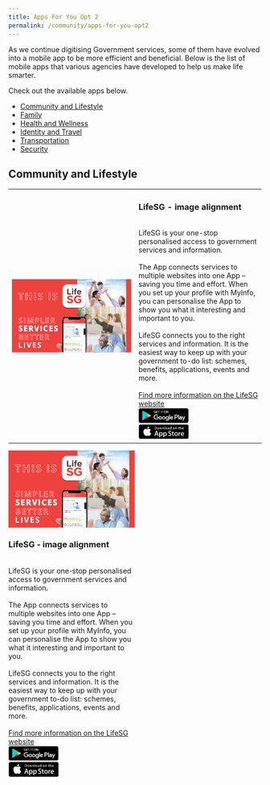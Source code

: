```yaml
---
title: Apps For You Opt 2
permalink: /community/apps-for-you-opt2
---
```


As we continue digitising Government services, some of them have evolved into a mobile app to be more efficient and beneficial. Below is the list of mobile apps that various agencies have developed to help us make life smarter. 

Check out the available apps below.

- [Community and Lifestyle](community-and-lifestyle)
- [Family](family)
- [Health and Wellness](health-and-wellness)
- [Identity and Travel](identity-and-travel)
- [Transportation](transportation)
- [Security](security)

## Community and Lifestyle

<table style="width:100%">
  <tr>
    <td style="width:50%">
      <img src="/images/community/LifeSG-Banner.png" alt="Life SG app" align="middle">
    </td>	
    <td style="width:50%"><h3>LifeSG - image alignment</h3><br>
      LifeSG is your one-stop personalised access to government services and information.
      <br><br>
      The App connects services to multiple websites into one App – saving you time and effort. When you set up your profile with MyInfo, you can personalise the App to show you what it interesting and important to you.<br>
      <br>
      LifeSG connects you to the right services and information. It is the easiest way to keep up with your government to-do list: schemes, benefits, applications, events and more.
      <br><br>
      <a href="https://www.life.gov.sg/" target="_blank">Find more information on the LifeSG website</a>
      <br>
      <div style="width:100%;display:flex;">
         <div style="width:100px;"><a href="https://play.google.com/store/apps/details?id=sg.gov.app.mol" target="_blanket"><img alt="Google Play Store Link" src="/images/community/Google-Play.png" align="left"></a>
          </div>
      </div>
      <div style="width:100%;display:flex;">
        <div style="width:100px;"><a href="https://apps.apple.com/sg/app/moments-of-life/id1383218758" target="_blanket" align="right"><img alt="Apple App Store Link" src="/images/community/Apple-Store.png"></a>
        </div>
      </div>
    </td>
  </tr>
</table>

<div style="width:100%">
    <div style="width:50%">
      <img src="/images/community/LifeSG-Banner.png" alt="Life SG app" align="middle">
    </div>	
    <div style="width:50%"><h3>LifeSG - image alignment</h3><br>
      LifeSG is your one-stop personalised access to government services and information.
      <br><br>
      The App connects services to multiple websites into one App – saving you time and effort. When you set up your profile with MyInfo, you can personalise the App to show you what it interesting and important to you.<br>
      <br>
      LifeSG connects you to the right services and information. It is the easiest way to keep up with your government to-do list: schemes, benefits, applications, events and more.
      <br><br>
      <a href="https://www.life.gov.sg/" target="_blank">Find more information on the LifeSG website</a>
      <br>
      <div style="width:100%;display:flex;">
         <div style="width:100px;"><a href="https://play.google.com/store/apps/details?id=sg.gov.app.mol" target="_blanket"><img alt="Google Play Store Link" src="/images/community/Google-Play.png" align="left"></a>
          </div>
      </div>
      <div style="width:100%;display:flex;">
        <div style="width:100px;"><a href="https://apps.apple.com/sg/app/moments-of-life/id1383218758" target="_blanket" align="right"><img alt="Apple App Store Link" src="/images/community/Apple-Store.png"></a>
        </div>
      </div>
    </div>
</div>


